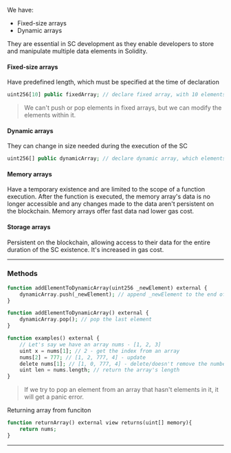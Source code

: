 We have:
 - Fixed-size arrays
 - Dynamic arrays

They are essential in SC development as they enable developers to store and manipulate multiple data elements in Solidity.

#### Fixed-size arrays
Have predefined length, which must be specified at the time of declaration

```php
uint256[10] public fixedArray; // declare fixed array, with 10 elements, which are uint256 data type
```

> We can't push or pop elements in fixed arrays, but we can modify the elements within it.
#### Dynamic arrays
They can change in size needed during the execution of the SC

```php
uint256[] public dynamicArray; // declare dynamic array, which elements are uint256 data type
```

#### Memory arrays
Have a temporary existence and are limited to the scope of a function execution. After the function is executed, the memory array's data is no longer accessible and any changes made to the data aren't persistent on the blockchain. Memory arrays offer fast data nad lower gas cost.

#### Storage arrays
Persistent on the blockchain, allowing access to their data for the entire duration of the SC existence. It's increased in gas cost.
****
### Methods

```php
function addElementToDynamicArray(uint256 _newElement) external {
	dynamicArray.push(_newElement); // append _newElement to the end of the array
}
```

```php
function addElementToDynamicArray() external {
	dynamicArray.pop(); // pop the last element
}
```
```php
function examples() external {
	// Let's say we have an array nums - [1, 2, 3]
	uint x = nums[1]; // 2 - get the index from an array
	nums[2] = 777; // [1, 2, 777, 4] - update
	delete nums[1]; // [1, 0, 777, 4] - delete/doesn't remove the number, but reset it to the default value of the uint, which is 0
	uint len = nums.length; // return the array's length
}
```

> If we try to pop an element from an array that hasn't elements in it, it will get a panic error. 

Returning array from funciton
```php
function returnArray() external view returns(uint[] memory){
	return nums;
}
```
***

